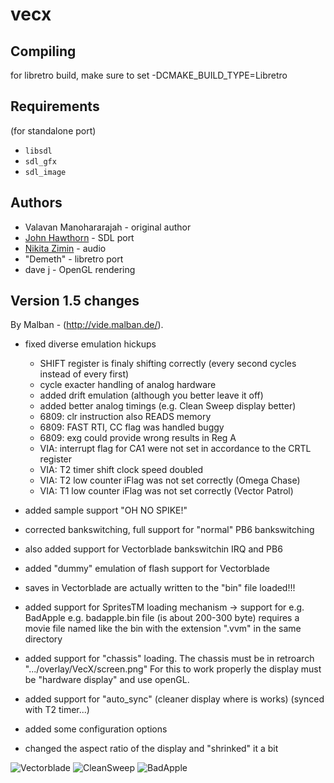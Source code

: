 vecx
====

Compiling
------------
for libretro build, make sure to set -DCMAKE_BUILD_TYPE=Libretro

Requirements
------------
(for standalone port)
* `libsdl`
* `sdl_gfx`
* `sdl_image`

Authors
-------

* Valavan Manohararajah - original author
* [John Hawthorn](https://twitter.com/jhawthorn) - SDL port
* [Nikita Zimin](https://twitter.com/nzeemin) - audio
* "Demeth" - libretro port
* dave j - OpenGL rendering

Version 1.5 changes
-------------------
By Malban - (http://vide.malban.de/).

* fixed diverse emulation hickups
	* SHIFT register is finaly shifting correctly (every second cycles instead of every first)
    * cycle exacter handling of analog hardware
	* added drift emulation (although you better leave it off)
	* added better analog timings (e.g. Clean Sweep display better)
	* 6809: clr instruction also READS memory
	* 6809: FAST RTI, CC flag was handled buggy
	* 6809: exg could provide wrong results in Reg A
	* VIA: interrupt flag for CA1 were not set in accordance to the CRTL register
	* VIA: T2 timer shift clock speed doubled
	* VIA: T2 low counter iFlag was not set correctly (Omega Chase)
	* VIA: T1 low counter iFlag was not set correctly (Vector Patrol)
  
* added sample support "OH NO SPIKE!"
* corrected bankswitching, full support for "normal" PB6 bankswitching
* also added support for Vectorblade bankswitchin IRQ and PB6
* added "dummy" emulation of flash support for Vectorblade
* saves in Vectorblade are actually written to the "bin" file loaded!!!
* added support for SpritesTM loading mechanism -> support for e.g. BadApple
  e.g. badapple.bin file (is about 200-300 byte) requires a movie file named like the bin 
  with the extension ".vvm" in the same directory
* added support for "chassis" loading. The chassis must be in retroarch ".../overlay/VecX/screen.png" 
  For this to work properly the display must be "hardware display" and use openGL.
* added support for "auto_sync" (cleaner display where is works) (synced with T2 timer...)
* added some configuration options  
* changed the aspect ratio of the display and "shrinked" it a bit

![Vectorblade](http://vectrex.malban.de/libretro/LibRetro_VB.png)
![CleanSweep](http://vectrex.malban.de/libretro/LibRetro_Sweep.png)
![BadApple](http://vectrex.malban.de/libretro/LibRetro_BadApple.png)
